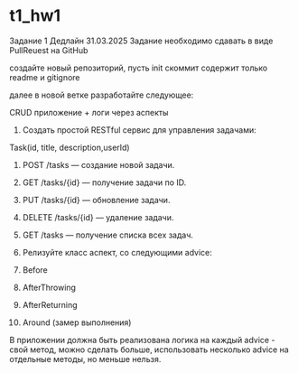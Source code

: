 # t1_hw1

Задание 1 Дедлайн 31.03.2025
Задание необходимо сдавать в виде PullReuest на GitHub

создайте новый репозиторий, пусть init скоммит содержит только readme и gitignore

далее в новой ветке разработайте следующее:

CRUD приложение + логи через аспекты

1. Создать простой RESTful сервис для управления задачами:

Task(id, title, description,userId)

1. POST /tasks — создание новой задачи.

2. GET /tasks/{id} — получение задачи по ID.

3. PUT /tasks/{id} — обновление задачи.

4. DELETE /tasks/{id} — удаление задачи.

5. GET /tasks — получение списка всех задач.

3. Релизуйте класс аспект, со следующими advice:

1. Before

2. AfterThrowing

3. AfterReturning

4. Around (замер выполнения)

В приложении должна быть реализована логика на каждый advice - свой метод, можно сделать больше, использовать несколько advice на отдельные методы, но меньше нельзя.

